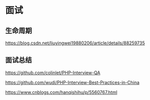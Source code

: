 # 面试

## 生命周期

https://blog.csdn.net/liuyingwei19880206/article/details/88259735


## 面试总结

https://github.com/colinlet/PHP-Interview-QA

https://github.com/wudi/PHP-Interview-Best-Practices-in-China

https://www.cnblogs.com/hanqishihu/p/5560767.html

